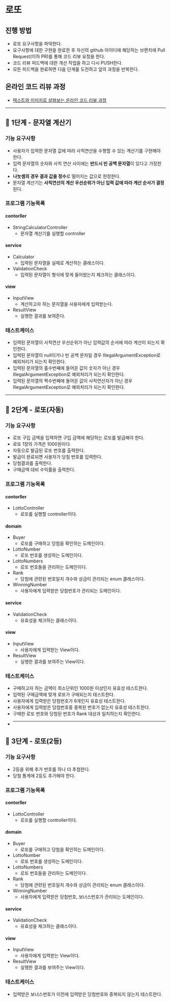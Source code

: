 # 로또
## 진행 방법
* 로또 요구사항을 파악한다.
* 요구사항에 대한 구현을 완료한 후 자신의 github 아이디에 해당하는 브랜치에 Pull Request(이하 PR)를 통해 코드 리뷰 요청을 한다.
* 코드 리뷰 피드백에 대한 개선 작업을 하고 다시 PUSH한다.
* 모든 피드백을 완료하면 다음 단계를 도전하고 앞의 과정을 반복한다.

## 온라인 코드 리뷰 과정
* [텍스트와 이미지로 살펴보는 온라인 코드 리뷰 과정](https://github.com/next-step/nextstep-docs/tree/master/codereview)

---

## 🚀 1단계 - 문자열 계산기
### 기능 요구사항
* 사용자가 입력한 문자열 값에 따라 사칙연산을 수행할 수 있는 계산기를 구현해야 한다.
* 입력 문자열의 숫자와 사칙 연산 사이에는 **반드시 빈 공백 문자열**이 있다고 가정한다.
* **나눗셈의 경우 결과 값을 정수**로 떨어지는 값으로 한정한다.
* 문자열 계산기는 **사칙연산의 계산 우선순위가 아닌 입력 값에 따라 계산 순서가 결정**된다.

### 프로그램 기능목록
#### contorller
* StringCalculatorController
  * 문자열 계산기를 실행할 controller
#### service
* Calculator
  * 입력된 문자열을 실제로 계산하는 클래스이다.
* ValidationCheck
  * 입력된 문자열이 형식에 맞게 들어왔는지 체크하는 클래스이다.
#### view
* InputView
    * 계산하고자 하는 문자열을 사용자에게 입력받는다.
* ResultView
    * 실행한 결과를 보여준다.


### 테스트케이스
* 입력된 문자열이 사칙연산 우선순위가 아닌 입력값의 순서에 따라 계산이 되는지 확인한다.
* 입력된 문자열이 null이거나 빈 공백 문자일 경우 IllegalArgumentException로 예외처리가 되는지 확인한다.
* 입력된 문자열의 홀수번째에 들어온 값이 숫자가 아닌 경우 IllegalArgumentException로 예외처리가 되는지 확인한다.
* 입력된 문자열의 짝수번째에 들어온 값이 사칙연산자가 아닌 경우 IllegalArgumentException로 예외처리가 되는지 확인한다.
---

## 🚀 2단계 - 로또(자동)
### 기능 요구사항
* 로또 구입 금액을 입력하면 구입 금액에 해당하는 로또를 발급해야 한다.
* 로또 1장의 가격은 1000원이다.
* 자동으로 발급된 로또 번호를 출력한다.
* 발급이 완료되면 사용자가 당첨 번호를 입력한다.
* 당첨결과를 출력한다.
* 구매금액 대비 수익률을 출력한다.

### 프로그램 기능목록
#### contorller
* LottoController
  * 로또를 실행할 controller이다.
#### domain
* Buyer
  * 로또를 구매하고 당첨을 확인하는 도메인이다.
* LottoNumber
  * 로또 번호를 생성하는 도메인이다.
* LottoNumbers
  * 로또 번호들을 관리하는 도메인이다.
* Rank
  * 당첨에 관련된 번호일치 개수와 상금이 관리되는 enum 클래스이다.
* WinningNumber
  * 사용자에게 입력받은 당첨번호가 관리되는 도메인이다.
#### service
* ValidationCheck
  * 유효성을 체크하는 클래스이다.
#### view
* InputView
  * 사용자에게 입력받는 View이다.
* ResultView
  * 실행한 결과를 보여주는 View이다.
### 테스트케이스
* 구매하고자 하는 금액이 최소단위인 1000원 이상인지 유효성 테스트한다.
* 입력된 구매금액에 맞게 로또가 구매되는지 테스트한다.
* 사용자에게 입력받은 당첨번호가 6개인지 유효성 테스트한다.
* 사용자에게 입력받은 당첨번호중 중복된 번호가 없는지 유효성 테스트한다.
* 구매한 로또 번호와 당첨된 번호가 Rank 대상과 일치하는지 확인한다.
* ---

## 🚀 3단계 - 로또(2등)
### 기능 요구사항
* 2등을 위해 추가 번호를 하나 더 추첨한다.
* 당첨 통계에 2등도 추가해야 한다.

### 프로그램 기능목록
#### contorller
* LottoController
  * 로또를 실행할 controller이다.
#### domain
* Buyer
  * 로또를 구매하고 당첨을 확인하는 도메인이다.
* LottoNumber
  * 로또 번호를 생성하는 도메인이다.
* LottoNumbers
  * 로또 번호들을 관리하는 도메인이다.
* Rank
  * 당첨에 관련된 번호일치 개수와 상금이 관리되는 enum 클래스이다.
* WinningNumber
  * 사용자에게 입력받은 당첨번호, 보너스번호가 관리되는 도메인이다.
#### service
* ValidationCheck
  * 유효성을 체크하는 클래스이다.
#### view
* InputView
  * 사용자에게 입력받는 View이다.
* ResultView
  * 실행한 결과를 보여주는 View이다.
### 테스트케이스
* 입력받은 보너스번호가 이전에 입력받은 당첨번호와 중복되지 않는지 테스트한다.